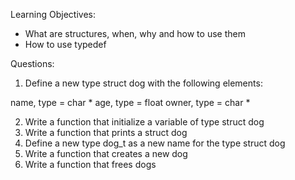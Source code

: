 Learning Objectives:

- What are structures, when, why and how to use them
- How to use typedef

Questions:

1. Define a new type struct dog with the following elements:

name, type = char *
age, type = float
owner, type = char *

2. Write a function that initialize a variable of type struct dog 
3. Write a function that prints a struct dog
4. Define a new type dog_t as a new name for the type struct dog
5. Write a function that creates a new dog
6. Write a function that frees dogs
